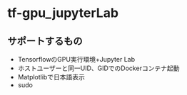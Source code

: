 # tf-gpu_jupyterLab

## サポートするもの
- TensorflowのGPU実行環境+Jupyter Lab
- ホストユーザーと同一UID、GIDでのDockerコンテナ起動
- Matplotlibで日本語表示
- sudo

